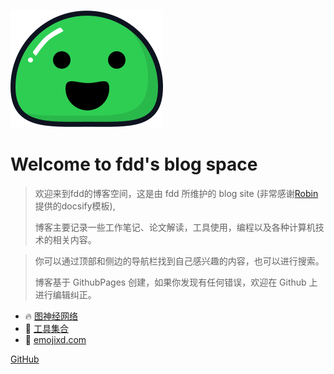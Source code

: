 ![logo](_media/icon.svg)

# Welcome to fdd's blog space

> 欢迎来到fdd的博客空间，这是由 fdd 所维护的 blog site (非常感谢[Robin](https://github.com/jianzhnie)提供的docsify模板),
>
> 博客主要记录一些工作笔记、论文解读，工具使用，编程以及各种计算机技术的相关内容。

> 你可以通过顶部和侧边的导航栏找到自己感兴趣的内容，也可以进行搜索。
>
> 博客基于 GithubPages 创建，如果你发现有任何错误，欢迎在 Github 上进行编辑纠正。

- 🔥 [图神经网络](GNN)
- 🧰 [工具集合](tools/)
- 🤗 [emojixd.com](https://emojixd.com/)

[GitHub](https://github.com/whu-dft/fdd-blog)


